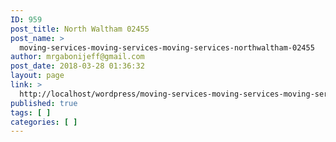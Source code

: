 ```yaml
---
ID: 959
post_title: North Waltham 02455
post_name: >
  moving-services-moving-services-moving-services-northwaltham-02455
author: mrgabonijeff@gmail.com
post_date: 2018-03-28 01:36:32
layout: page
link: >
  http://localhost/wordpress/moving-services-moving-services-moving-services-northwaltham-02455/
published: true
tags: [ ]
categories: [ ]
---
```

